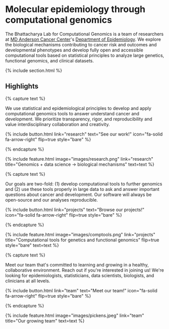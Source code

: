---
---

# Molecular epidemiology through computational genomics

The Bhattacharya Lab for Computational Genomics is a team of researchers at [MD Anderson Cancer Center](https://www.mdanderson.org/)'s
[Department of Epidemiology](https://www.mdanderson.org/research/departments-labs-institutes/departments-divisions/epidemiology.html).
We explore the biological mechanisms contributing to cancer risk and outcomes and developmental phenotypes and develop fully open and accessible computational tools based on statistical principles to analyze large genetics, functional genomics, and clinical datasets.

{% include section.html %}

## Highlights

{% capture text %}

We use statistical and epidemiological principles to develop and apply computational genomics tools to answer understand cancer and development. We prioritize transparency, rigor, and reproducibility and value interdisciplinary collaboration and creativity.

{%
  include button.html
  link="research"
  text="See our work!"
  icon="fa-solid fa-arrow-right"
  flip=true
  style="bare"
%}

{% endcapture %}

{%
  include feature.html
  image="images/research.png"
  link="research"
  title="Genomics + data science → biological mechanisms"
  text=text
%}

{% capture text %}

Our goals are two-fold: (1) develop computational tools to further genomics and (2) use these tools properly in large data to ask and answer important questions about cancer and development. Our software will always be open-source and our analyses reproducible.

{%
  include button.html
  link="projects"
  text="Browse our projects!"
  icon="fa-solid fa-arrow-right"
  flip=true
  style="bare"
%}

{% endcapture %}

{%
  include feature.html
  image="images/comptools.png"
  link="projects"
  title="Computational tools for genetics and functional genomics"
  flip=true
  style="bare"
  text=text
%}

{% capture text %}

Meet our team that's committed to learning and growing in a healthy, collaborative environment.
Reach out if you're interested in joining us! We're looking for epidemiologists, statisticians,
data scientists, biologists, and clinicians at all levels.

{%
  include button.html
  link="team"
  text="Meet our team!"
  icon="fa-solid fa-arrow-right"
  flip=true
  style="bare"
%}

{% endcapture %}

{%
  include feature.html
  image="images/pickens.jpeg"
  link="team"
  title="Our growing team"
  text=text
%}
